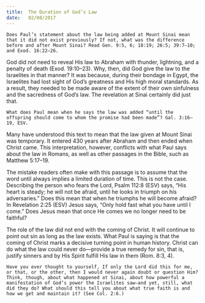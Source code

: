 ```yaml
---
title:  The Duration of God’s Law
date:   02/08/2017
---
```


`Does Paul’s statement about the law being added at Mount Sinai mean that it did not exist previously? If not, what was the difference before and after Mount Sinai? Read Gen. 9:5, 6; 18:19; 26:5; 39:7–10; and Exod. 16:22–26.`

God did not need to reveal His law to Abraham with thunder, lightning, and a penalty of death (Exod. 19:10–23). Why, then, did God give the law to the Israelites in that manner? It was because, during their bondage in Egypt, the Israelites had lost sight of God’s greatness and His high moral standards. As a result, they needed to be made aware of the extent of their own sinfulness and the sacredness of God’s law. The revelation at Sinai certainly did just that.

`What does Paul mean when he says the law was added “until the offspring should come to whom the promise had been made”? Gal. 3:16–19, ESV.`

Many have understood this text to mean that the law given at Mount Sinai was temporary. It entered 430 years after Abraham and then ended when Christ came. This interpretation, however, conflicts with what Paul says about the law in Romans, as well as other passages in the Bible, such as Matthew 5:17–19.

The mistake readers often make with this passage is to assume that the word until always implies a limited duration of time. This is not the case. Describing the person who fears the Lord, Psalm 112:8 (ESV) says, “His heart is steady; he will not be afraid, until he looks in triumph on his adversaries.” Does this mean that when he triumphs he will become afraid? In Revelation 2:25 (ESV) Jesus says, “Only hold fast what you have until I come.” Does Jesus mean that once He comes we no longer need to be faithful?

The role of the law did not end with the coming of Christ. It will continue to point out sin as long as the law exists. What Paul is saying is that the coming of Christ marks a decisive turning point in human history. Christ can do what the law could never do—provide a true remedy for sin, that is, justify sinners and by His Spirit fulfill His law in them (Rom. 8:3, 4).

`Have you ever thought to yourself, If only the Lord did this for me, or that, or the other, then I would never again doubt or question Him? Think, though, about what happened at Sinai, about how powerful a manifestation of God’s power the Israelites saw—and yet, still, what did they do? What should this tell you about what true faith is and how we get and maintain it? (See Col. 2:6.)`